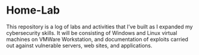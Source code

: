 # Home-Lab

This repository is a log of labs and activities that I’ve built as I expanded my cybersecurity skills.
It will be consisting of Windows and Linux virtual machines on VMWare Workstation, and documentation of 
exploits carried out against vulnerable servers, web sites, and applications.
